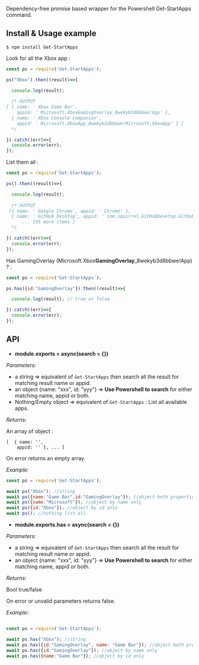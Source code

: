 Dependency-free promise based wrapper for the Powershell Get-StartApps command.

Install & Usage example
-----------------------

```$ npm install Get-StartApps```

Look for all the Xbox app :

```js
const ps = require('Get-StartApps');

ps("Xbox").then((result)=>{

  console.log(result);
  
  /* OUTPUT
[ { name: ' Xbox Game Bar',
    appid: ' Microsoft.XboxGamingOverlay_8wekyb3d8bbwe!App' },
  { name: ' Xbox Console Companion',
    appid: ' Microsoft.XboxApp_8wekyb3d8bbwe!Microsoft.XboxApp' } ] 
  */

}).catch((err)=>{
  console.error(err);
});
```

List them all :

```js
const ps = require('Get-StartApps');

ps().then((result)=>{

  console.log(result);
  
  /* OUTPUT
 [{ name: ' Google Chrome', appid: ' Chrome' },
  { name: ' GitHub Desktop', appid: ' com.squirrel.GitHubDesktop.GitHubDesktop' }, 
      ... 335 more items ]
  */

}).catch((err)=>{
  console.error(err);
});
```

Has GamingOverlay (Microsoft.Xbox**GamingOverlay**_8wekyb3d8bbwe!App) ? :

```js
const ps = require('Get-StartApps');

ps.has({id:"GamingOverlay"}).then((result)=>{

  console.log(result); // true or false

}).catch((err)=>{
  console.error(err);
});
```

API
---

- **module.exports = async(search = {})**

*Parameters:*

- a string => equivalent of `Get-StartApps` then search all the result for matching result name or appid.
- an object {name: "xxx", id: "yyy"} =>  **Use Powershell to search** for either matching name, appid or both.
- Nothing/Empty object => equivalent of `Get-StartApps` : List all available apps.

*Returns:*

An array of object :

```
[  { name: '',
    appid: '' }, ... ]
```

On error returns an empty array.


*Example:*
```js
const ps = require('Get-StartApps');

await ps("Xbox"); //string
await ps({name:"Game Bar",id:"GamingOverlay"}); //object both properties
await ps({name:"Microsoft"}); //object by name only
await ps({id:"Xbox"}); //object by id only
await ps(); //nothing list all

```

- **module.exports.has = async(search = {})**

*Parameters:*

- a string => equivalent of `Get-StartApps` then search all the result for matching result name or appid.
- an object {name: "xxx", id: "yyy"} =>  **Use Powershell to search** for either matching name, appid or both.

*Returns:*

Bool true/false

On error or unvalid parameters returns false.


*Example:*
```js

const ps = require('Get-StartApps');

await ps.has("Xbox"); //string
await ps.has({id:"GamingOverlay", name: "Game Bar"}); //object both properties
await ps.has({id:"GamingOverlay"}); //object by name only
await ps.has({name:"Game Bar"}); //object by id only

```
